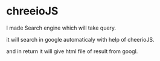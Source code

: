 # chreeioJS

I made Search engine which will take query.

it will search in google automaticaly with help of cheerioJS.

and in return it will give html file of result from googl.

